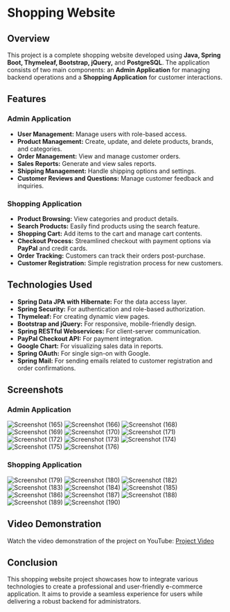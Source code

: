 # Shopping Website

## Overview
This project is a complete shopping website developed using **Java, Spring Boot, Thymeleaf, Bootstrap, jQuery,** and **PostgreSQL**. The application consists of two main components: an **Admin Application** for managing backend operations and a **Shopping Application** for customer interactions.

## Features

### Admin Application
- **User Management:** Manage users with role-based access.
- **Product Management:** Create, update, and delete products, brands, and categories.
- **Order Management:** View and manage customer orders.
- **Sales Reports:** Generate and view sales reports.
- **Shipping Management:** Handle shipping options and settings.
- **Customer Reviews and Questions:** Manage customer feedback and inquiries.

### Shopping Application
- **Product Browsing:** View categories and product details.
- **Search Products:** Easily find products using the search feature.
- **Shopping Cart:** Add items to the cart and manage cart contents.
- **Checkout Process:** Streamlined checkout with payment options via **PayPal** and credit cards.
- **Order Tracking:** Customers can track their orders post-purchase.
- **Customer Registration:** Simple registration process for new customers.

## Technologies Used
- **Spring Data JPA with Hibernate:** For the data access layer.
- **Spring Security:** For authentication and role-based authorization.
- **Thymeleaf:** For creating dynamic view pages.
- **Bootstrap and jQuery:** For responsive, mobile-friendly design.
- **Spring RESTful Webservices:** For client-server communication.
- **PayPal Checkout API:** For payment integration.
- **Google Chart:** For visualizing sales data in reports.
- **Spring OAuth:** For single sign-on with Google.
- **Spring Mail:** For sending emails related to customer registration and order confirmations.

## Screenshots
### Admin Application
![Screenshot (165)](https://github.com/user-attachments/assets/5eaef55f-003d-4b49-b3e6-6d27d76def21)
![Screenshot (166)](https://github.com/user-attachments/assets/82197908-19ff-43dd-a28c-9ee354423520)
![Screenshot (168)](https://github.com/user-attachments/assets/4a8a5ca2-cc84-49f9-92b6-fc58112d8e60)
![Screenshot (169)](https://github.com/user-attachments/assets/f7f29bed-0553-4ff5-92a2-285287afcbc9)
![Screenshot (170)](https://github.com/user-attachments/assets/da418493-9ebd-44ce-ae0f-2c35a1e94d4a)
![Screenshot (171)](https://github.com/user-attachments/assets/d68b9608-14fe-4f0f-859c-545bd15ec8b8)
![Screenshot (172)](https://github.com/user-attachments/assets/fb24c7ab-bbc1-4df4-acf3-666e78c57c8c)
![Screenshot (173)](https://github.com/user-attachments/assets/1e03d90f-d64a-43a1-b903-3fd5be310b23)
![Screenshot (174)](https://github.com/user-attachments/assets/50484f15-8fce-441c-98da-5b217908a751)
![Screenshot (175)](https://github.com/user-attachments/assets/f4a5c985-a91a-44b4-8d02-f0e3b8dcb66e)
![Screenshot (176)](https://github.com/user-attachments/assets/c50455fa-f65e-4abd-873b-2f19ed83740a)

### Shopping Application
![Screenshot (179)](https://github.com/user-attachments/assets/d7fcb686-ac45-4227-ad83-1586f8f31e43)
![Screenshot (180)](https://github.com/user-attachments/assets/acbebbd5-bf94-4bbe-9ee6-fa6dd3c3947e)
![Screenshot (182)](https://github.com/user-attachments/assets/7ce1e3ef-26df-4808-96e7-cba460a7f937)
![Screenshot (183)](https://github.com/user-attachments/assets/c3b62ec2-1d00-4fa9-bb38-9a395b7164e9)
![Screenshot (184)](https://github.com/user-attachments/assets/c78247c6-d921-4c11-9f40-51db973f2d17)
![Screenshot (185)](https://github.com/user-attachments/assets/c664bf4e-f66a-4c72-9d4f-6168b892417c)
![Screenshot (186)](https://github.com/user-attachments/assets/c3e4790a-31bd-480b-a4eb-4df091d6518a)
![Screenshot (187)](https://github.com/user-attachments/assets/fe15fa95-9eaa-494d-aee1-9585a3d58d0b)
![Screenshot (188)](https://github.com/user-attachments/assets/d89483fb-f97e-4e78-b93f-e7c6d5bff64b)
![Screenshot (189)](https://github.com/user-attachments/assets/0fc13b19-da69-49bc-851e-c0a70d8b8baa)
![Screenshot (190)](https://github.com/user-attachments/assets/ef06d7f9-764f-434a-96fe-1e0917290d49)

## Video Demonstration
Watch the video demonstration of the project on YouTube: [Project Video](https://www.youtube.com/your-video-link)

## Conclusion
This shopping website project showcases how to integrate various technologies to create a professional and user-friendly e-commerce application. It aims to provide a seamless experience for users while delivering a robust backend for administrators.
